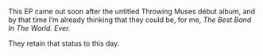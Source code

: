 This EP came out soon after the untitled Throwing Muses début album, and by that time I’m already thinking that they could be, for me, *The Best Band In The World. Ever.*

They retain that status to this day.
